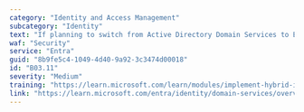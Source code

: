 ```yaml
---
category: "Identity and Access Management"
subcategory: "Identity"
text: "If planning to switch from Active Directory Domain Services to Entra domain services, evaluate the compatibility of all workloads."
waf: "Security"
service: "Entra"
guid: "8b9fe5c4-1049-4d40-9a92-3c3474d00018"
id: "B03.11"
severity: "Medium"
training: "https://learn.microsoft.com/learn/modules/implement-hybrid-identity-windows-server/"
link: "https://learn.microsoft.com/entra/identity/domain-services/overview"
---
```

